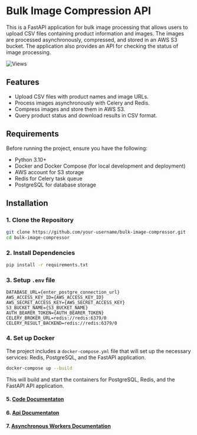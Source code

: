 # Bulk Image Compression API

This is a FastAPI application for bulk image processing that allows users to upload CSV files containing product information and images. The images are processed asynchronously, compressed, and stored in an AWS S3 bucket. The application also provides an API for checking the status of image processing.

![Views](https://img.shields.io/endpoint?url=https://raw.githubusercontent.com/PriyamNGoyal/bulk_image_processor/main/views.json&label=Repo%20Views)

## Features

* Upload CSV files with product names and image URLs.
* Process images asynchronously with Celery and Redis.
* Compress images and store them in AWS S3.
* Query product status and download results in CSV format.

## Requirements

Before running the project, ensure you have the following:

* Python 3.10+
* Docker and Docker Compose (for local development and deployment)
* AWS account for S3 storage
* Redis for Celery task queue
* PostgreSQL for database storage

## Installation

### 1. Clone the Repository

```bash
git clone https://github.com/your-username/bulk-image-compressor.git
cd bulk-image-compressor
```

### 2. Install Dependencies

```bash
pip install -r requirements.txt
```
### 3. Setup `.env` file

    DATABASE_URL={enter_postgre_connection_url}
    AWS_ACCESS_KEY_ID={AWS_ACCESS_KEY_ID}
    AWS_SECRET_ACCESS_KEY={AWS_SECRET_ACCESS_KEY}
    S3_BUCKET_NAME={S3_BUCKET_NAME}
    AUTH_BEARER_TOKEN={AUTH_BEARER_TOKEN}
    CELERY_BROKER_URL=redis://redis:6379/0
    CELERY_RESULT_BACKEND=redis://redis:6379/0

### 4. Set up Docker
The project includes a `docker-compose.yml` file that will set up the necessary services: Redis, PostgreSQL, and the FastAPI application.

```bash
docker-compose up --build
```
This will build and start the containers for PostgreSQL, Redis, and the FastAPI API application.

#### 5. [Code Documentaton](https://docs.google.com/document/d/1jQzjQnKQsgVLiJQLtZsGGJt4Ho3VGyB1YPoOf_YCeyQ/edit?usp=sharing)
#### 6. [Api Documentaton](https://documenter.getpostman.com/view/36986396/2sAYkHoHtR)
#### 7. [Asynchronous Workers Documentation](https://docs.google.com/document/d/1p5f81hiQNdhA_oXzbY0J-oumBoBn1bx2XJIXj23qn_Q/edit?usp=sharing)
